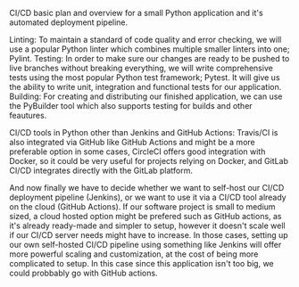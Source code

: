 CI/CD basic plan and overview for a small Python application and it's automated deployment pipeline.

Linting: To maintain a standard of code quality and error checking, we will use a popular Python linter which combines multiple smaller linters into one; Pylint.
Testing: In order to make sure our changes are ready to be pushed to live branches without breaking everything, we will write comprehensive tests using the most popular Python test framework; Pytest. It will give us the ability to write unit, integration and functional tests for our application.
Building: For creating and distributing our finished application, we can use the PyBuilder tool which also supports testing for builds and other feautures.

CI/CD tools in Python other than Jenkins and GitHub Actions: Travis/CI is also integrated via GitHub like GitHub Actions and might be a more preferable option in some cases, CircleCI offers good integration with Docker, so it could be very useful for projects relying on Docker, and GitLab CI/CD integrates directly with the GitLab platform.

And now finally we have to decide whether we want to self-host our CI/CD deployment pipeline (Jenkins), or we want to use it via a CI/CD tool already on the cloud (GitHub Actions). If our software project is small to medium sized, a cloud hosted option might be prefered such as GitHub actions, as it's already ready-made and simpler to setup, however it doesn't scale well if our CI/CD server needs might have to increase.  In those cases, setting up our own self-hosted CI/CD pipeline using something like Jenkins will offer more powerful scaling and customization, at the cost of being more complicated to setup. In this case since this application isn't too big, we could probbably go with GitHub actions.